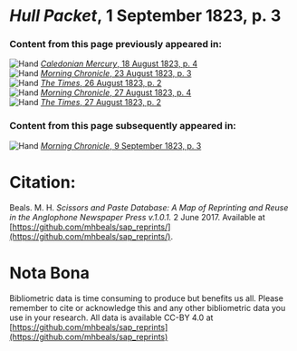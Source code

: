 # *Hull Packet*, 1 September 1823, p. 3  
  
### Content from this page previously appeared in:  
![Hand](http://scissorsandpaste.net/wp-content/uploads/2017/06/smallhandpointer.png) [*Caledonian Mercury*, 18 August 1823, p. 4](https://mhbeals.github.io/sap_html/Caledonian-Mercury/Caledonian-Mercury-18-August-1823-p-4)  
![Hand](http://scissorsandpaste.net/wp-content/uploads/2017/06/smallhandpointer.png) [*Morning Chronicle*, 23 August 1823, p. 3](https://mhbeals.github.io/sap_html/Morning-Chronicle/Morning-Chronicle-23-August-1823-p-3)  
![Hand](http://scissorsandpaste.net/wp-content/uploads/2017/06/smallhandpointer.png) [*The Times*, 26 August 1823, p. 2](https://mhbeals.github.io/sap_html/The-Times/The-Times-26-August-1823-p-2)  
![Hand](http://scissorsandpaste.net/wp-content/uploads/2017/06/smallhandpointer.png) [*Morning Chronicle*, 27 August 1823, p. 4](https://mhbeals.github.io/sap_html/Morning-Chronicle/Morning-Chronicle-27-August-1823-p-4)  
![Hand](http://scissorsandpaste.net/wp-content/uploads/2017/06/smallhandpointer.png) [*The Times*, 27 August 1823, p. 2](https://mhbeals.github.io/sap_html/The-Times/The-Times-27-August-1823-p-2)  
  
### Content from this page subsequently appeared in:  
![Hand](http://scissorsandpaste.net/wp-content/uploads/2017/06/smallhandpointer.png) [*Morning Chronicle*, 9 September 1823, p. 3](https://mhbeals.github.io/sap_html/Morning-Chronicle/Morning-Chronicle-9-September-1823-p-3)  


# Citation: 

Beals. M. H. *Scissors and Paste Database: A Map of Reprinting and Reuse in the Anglophone Newspaper Press v.1.0.1.* 2 June 2017. Available at [https://github.com/mhbeals/sap_reprints/](https://github.com/mhbeals/sap_reprints/). 

# Nota Bona

Bibliometric data is time consuming to produce but benefits us all. Please remember to cite or acknowledge this and any other bibliometric data you use in your research. All data is available CC-BY 4.0 at [https://github.com/mhbeals/sap_reprints](https://github.com/mhbeals/sap_reprints)